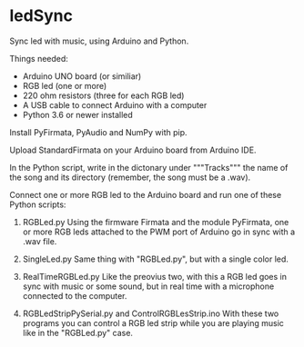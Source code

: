 # ledSync
Sync led with music, using Arduino and Python.

Things needed:
- Arduino UNO board (or similiar)
- RGB led (one or more)
- 220 ohm resistors (three for each RGB led)
- A USB cable to connect Arduino with a computer
- Python 3.6 or newer installed

Install PyFirmata, PyAudio and NumPy with pip.

Upload StandardFirmata on your Arduino board from Arduino IDE.

In the Python script, write in the dictonary under """Tracks""" the name of the song and its directory (remember, the song must be a .wav).

Connect one or more RGB led to the Arduino board and run one of these Python scripts:


1) RGBLed.py
Using the firmware Firmata and the module PyFirmata, one or more RGB leds attached to the PWM port of Arduino go in sync with a .wav file.


2) SingleLed.py
Same thing with "RGBLed.py", but with a single color led.


3) RealTimeRGBLed.py
Like the preovius two, with this a RGB led goes in sync with music or some sound, but in real time with a microphone connected to the computer.


4) RGBLedStripPySerial.py and ControlRGBLesStrip.ino
With these two programs you can control a RGB led strip while you are playing music like in the "RGBLed.py" case.
